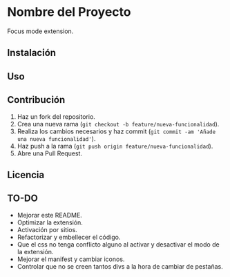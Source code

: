 # Nombre del Proyecto

Focus mode extension.

## Instalación

## Uso

## Contribución

1. Haz un fork del repositorio.
2. Crea una nueva rama (`git checkout -b feature/nueva-funcionalidad`).
3. Realiza los cambios necesarios y haz commit (`git commit -am 'Añade una nueva funcionalidad'`).
4. Haz push a la rama (`git push origin feature/nueva-funcionalidad`).
5. Abre una Pull Request.

## Licencia

## TO-DO

- Mejorar este README.
- Optimizar la extensión.
- Activación por sitios.
- Refactorizar y embellecer el código.
- Que el css no tenga conflicto alguno al activar y desactivar el modo de la extensión.
- Mejorar el manifest y cambiar iconos.
- Controlar que no se creen tantos divs a la hora de cambiar de pestañas.
